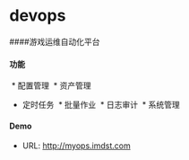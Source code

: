# devops
####游戏运维自动化平台

#### 功能

  * 配置管理
  * 资产管理
  * 定时任务
  * 批量作业
  * 日志审计
  * 系统管理

#### Demo
  * URL: http://myops.imdst.com
  
 
